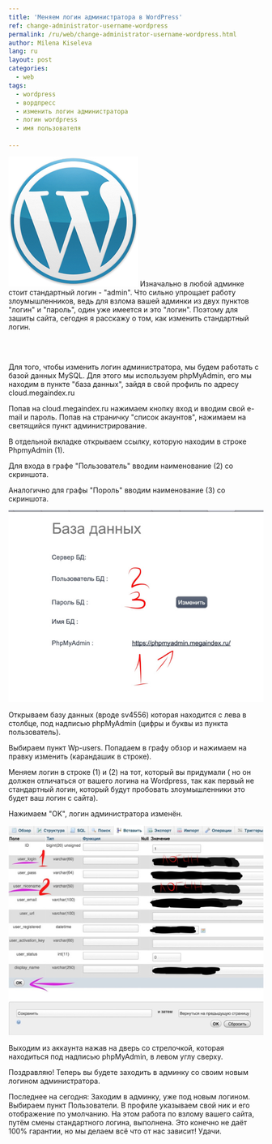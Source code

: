 ```yaml
---
title: 'Меняем логин администратора в WordPress'
ref: change-administrator-username-wordpress
permalink: /ru/web/change-administrator-username-wordpress.html
author: Milena Kiseleva
lang: ru
layout: post
categories:
  - web
tags:
  - wordpress
  - вордпресс
  - изменить логин администратора
  - логин wordpress
  - имя пользователя

---
```


![thumb](/images/milena/wordpress.jpg)
Изначально в любой админке стоит стандартный логин - "admin". Что сильно упрощает работу злоумышленников, ведь для взлома вашей админки из двух пунктов "логин" и "пароль", один уже имеется и это "логин". Поэтому для зашиты сайта, сегодня я расскажу о том, как изменить стандартный логин.

<br><br>

Для того, чтобы изменить логин администратора, мы будем работать с базой данных MySQL. Для этого мы используем phpMyAdmin, его мы находим в пункте "база данных", зайдя в свой профиль по адресу cloud.megaindex.ru

Попав на cloud.megaindex.ru нажимаем кнопку вход и вводим свой e-mail и пароль. Попав на страничку "список акаунтов", нажимаем на светящийся пункт администрирование.

В отдельной вкладке открываем ссылку, которую находим в строке PhpmyAdmin (1).

Для входа в графе "Пользователь" вводим наименование (2) со скриншота.

Аналогично для графы "Пороль" вводим наименование (3) со скриншота.


![](/images/milena/Change-administrator-username-1.jpg)

Открываем базу данных (вроде sv4556) которая находится с лева в столбце, под надписью phpMyAdmin (цифры и буквы из пункта пользователь).

Выбираем пункт Wp-users.
Попадаем в графу обзор и нажимаем на правку изменить (карандашик в строке).

Меняем логин в строке (1) и (2) на тот, который вы придумали ( но он должен отличаться от вашего логина на Wordpress, так как первый не стандартный логин, который будут пробовать злоумышленники это будет ваш логин с сайта).

Нажимаем "OK", логин администратора изменён.

![](/images/milena/Change-administrator-username-2.jpg)


Выходим из аккаунта нажав на дверь со стрелочкой, которая находиться под надписью phpMyAdmin, в левом углу сверху. 

Поздравляю! Теперь вы будете заходить в админку со своим новым логином администратора.

Последнее на сегодня: Заходим в админку, уже под новым логином. Выбираем пункт Пользователи. В профиле указываем свой ник и его отображение по умолчанию. На этом работа по взлому вашего сайта, путём смены стандартного логина, выполнена. Это конечно не даёт 100% гарантии, но мы делаем всё что от нас зависит! Удачи.